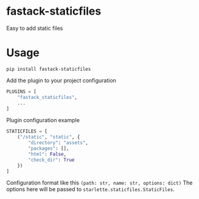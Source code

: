 # fastack-staticfiles

Easy to add static files

# Usage

```
pip install fastack-staticfiles
```

Add the plugin to your project configuration

```py
PLUGINS = [
    "fastack_staticfiles",
    ...
]
```

Plugin configuration example

```py
STATICFILES = [
    ("/static", "static", {
        "directory": "assets",
        "packages": [],
        "html": False,
        "check_dir": True
    })
]
```

Configuration format like this `(path: str, name: str, options: dict)`
The options here will be passed to `starlette.staticfiles.StaticFiles`.
